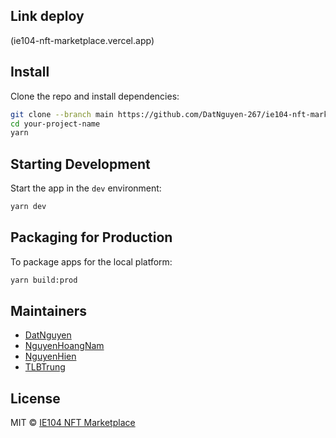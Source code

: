 ## Link deploy
(ie104-nft-marketplace.vercel.app)
## Install

Clone the repo and install dependencies:

```bash
git clone --branch main https://github.com/DatNguyen-267/ie104-nft-marketplace.git your-project-name
cd your-project-name
yarn
```

## Starting Development

Start the app in the `dev` environment:

```bash
yarn dev
```

## Packaging for Production

To package apps for the local platform:

```bash
yarn build:prod
```

## Maintainers

- [DatNguyen](https://github.com/DatNguyen-267)
- [NguyenHoangNam](https://github.com/NguyenHoangNam-19520171)
- [NguyenHien](https://github.com/NguyenHien071202)
- [TLBTrung](https://github.com/TLBTrung-222)

## License

MIT © [IE104 NFT Marketplace](https://github.com/DatNguyen-267/ie104-nft-marketplace)
